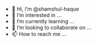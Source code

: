 - 👋 Hi, I’m @shamshul-haque
- 👀 I’m interested in ...
- 🌱 I’m currently learning ...
- 💞️ I’m looking to collaborate on ...
- 📫 How to reach me ...

<!---
shamshul-haque/shamshul-haque is a ✨ special ✨ repository because its `README.md` (this file) appears on your GitHub profile.
You can click the Preview link to take a look at your changes.
--->
